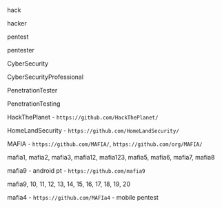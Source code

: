 hack

hacker

pentest

pentester

CyberSecurity

CyberSecurityProfessional

PenetrationTester

PenetrationTesting

HackThePlanet - `https://github.com/HackThePlanet/`

HomeLandSecurity - `https://github.com/HomeLandSecurity/`

MAFIA - `https://github.com/MAFIA/`, `https://github.com/org/MAFIA/`

mafia1, mafia2, mafia3, mafia12, mafia123, mafia5, mafia6, mafia7, mafia8

mafia9 - android pt - `https://github.com/mafia9`

mafia9, 10, 11, 12, 13, 14, 15, 16, 17, 18, 19, 20

mafia4 - `https://github.com/MAFIa4` - mobile pentest
